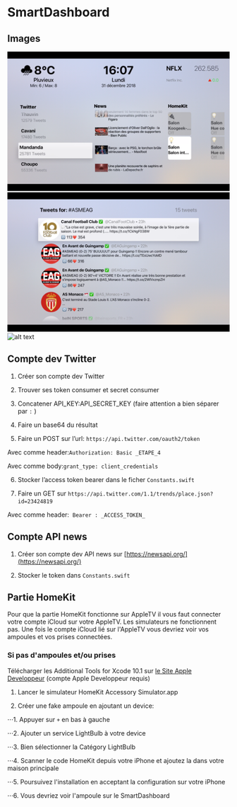 [Banner]: ./Images/banner.png "Banner"

# SmartDashboard

## Images

![alt text][image2]
![alt text][image3]
![alt text][image4]

[image2]: ./Images/02.png "Image 2"
[image3]: ./Images/03.png "Image 3"
[image4]: ./Images/04.png "Image 4"

## Compte dev Twitter

1. Créer son compte dev Twitter

2. Trouver ses token consumer et secret consumer

3. Concatener API_KEY:API_SECRET_KEY (faire attention a bien séparer par `:` )

4. Faire un base64 du résultat

5. Faire un POST sur l’url: `https://api.twitter.com/oauth2/token`

Avec comme header:`Authorization: Basic _ETAPE_4`

Avec comme body:`grant_type: client_credentials`

6. Stocker l’access token bearer dans le ficher `Constants.swift`

7. Faire un GET sur `https://api.twitter.com/1.1/trends/place.json?id=23424819`

Avec comme header:  `Bearer : _ACCESS_TOKEN_`

## Compte API news

1. Créer son compte dev API news sur [https://newsapi.org/](https://newsapi.org/)

2. Stocker le token dans `Constants.swift`

## Partie HomeKit

Pour que la partie HomeKit fonctionne sur AppleTV il vous faut connecter votre compte iCloud sur votre AppleTV. Les simulateurs ne fonctionnent pas.
Une fois le compte iCloud lié sur l'AppleTV vous devriez voir vos ampoules et vos prises connectées.

### Si pas d'ampoules et/ou prises

Télécharger les Additional Tools for Xcode 10.1 sur [le Site Apple Developpeur](https://download.developer.apple.com/Developer_Tools/Additional_Tools_for_Xcode_10.1/Additional_Tools_for_Xcode_10.1.dmg) (compte Apple Developpeur requis)

1. Lancer le simulateur HomeKit Accessory Simulator.app

2. Créer une fake ampoule en ajoutant un device:

⋅⋅⋅1. Appuyer sur `+` en bas à gauche

⋅⋅⋅2. Ajouter un service LightBulb à votre device

⋅⋅⋅3. Bien sélectionner la Catégory LightBulb

⋅⋅⋅4. Scanner le code HomeKit depuis votre iPhone et ajoutez la dans votre maison principale

⋅⋅⋅5. Poursuivez l'installation en acceptant la configuration sur votre iPhone

⋅⋅⋅6. Vous devriez voir l'ampoule sur le SmartDashboard
